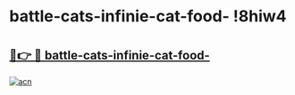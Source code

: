 # battle-cats-infinie-cat-food- !8hiw4

# <h2><a href="https://zjp7m1.esa.edu.pl?title=battle-cats-infinie-cat-food-&ref=8hiw4">🔗👉 🔴 battle-cats-infinie-cat-food-</a></h2>

[![acn](https://github.com/user-attachments/assets/0f9c940e-d8b0-45ae-aac7-cd30a18b3e1c)](https://zjp7m1.esa.edu.pl?title=battle-cats-infinie-cat-food-&ref=8hiw4)


